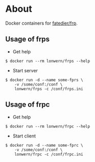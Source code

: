 # About

Docker containers for [fatedier/frp](https://github.com/fatedier/frp).

## Usage of frps

- Get help

```console
$ docker run --rm lonwern/frps --help
```

- Start server

```console
$ docker run -d --name some-fprs \
    -v /some/conf:/conf \
    lonwern/frps -c /conf/frps.ini
```

## Usage of frpc

- Get help

```console
$ docker run --rm lonwern/frpc --help
```

- Start client

```console
$ docker run -d --name some-fprc \
    -v /some/conf:/conf \
    lonwern/frpc -c /conf/frpc.ini
```